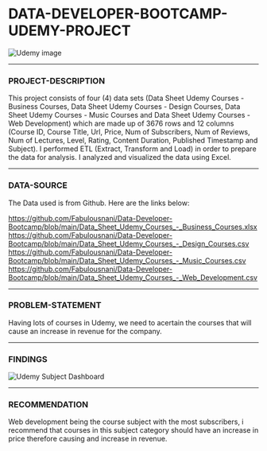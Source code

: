 # DATA-DEVELOPER-BOOTCAMP-UDEMY-PROJECT
![Udemy image](https://user-images.githubusercontent.com/110602626/185659687-1b66408e-90c8-4df6-bf01-38e8240b86ca.PNG)
____________
### PROJECT-DESCRIPTION

This project consists of four (4) data sets (Data Sheet Udemy Courses - Business Courses, Data Sheet Udemy Courses - Design Courses,  Data Sheet Udemy Courses - Music Courses and Data Sheet Udemy Courses - Web Development) which are made up of 3676 rows and 12 columns (Course ID, Course Title, Url, Price, Num of Subscribers, Num of Reviews, Num of Lectures, Level, Rating, Content Duration, Published Timestamp and Subject). I performed ETL (Extract, Transform and Load) in order to prepare the data for analysis. I analyzed and visualized the data using Excel.
____________
### DATA-SOURCE

The Data used is from Github. Here are the links below:

https://github.com/Fabulousnani/Data-Developer-Bootcamp/blob/main/Data_Sheet_Udemy_Courses_-_Business_Courses.xlsx
https://github.com/Fabulousnani/Data-Developer-Bootcamp/blob/main/Data_Sheet_Udemy_Courses_-_Design_Courses.csv
https://github.com/Fabulousnani/Data-Developer-Bootcamp/blob/main/Data_Sheet_Udemy_Courses_-_Music_Courses.csv
https://github.com/Fabulousnani/Data-Developer-Bootcamp/blob/main/Data_Sheet_Udemy_Courses_-_Web_Development.csv

____________
### PROBLEM-STATEMENT

Having lots of courses in Udemy, we need to acertain the courses that will cause an increase in revenue for the company.
____________
### FINDINGS

![Udemy Subject Dashboard](https://user-images.githubusercontent.com/110602626/185660860-c60adb8e-a536-40a2-adbc-ea9fe487b1ee.PNG)
____________
### RECOMMENDATION

Web development being the course subject with the most subscribers, i recommend that courses in this subject category should have an increase in price therefore causing and increase in revenue.
